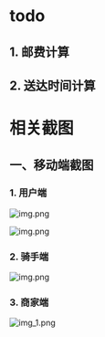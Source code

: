 # todo
## 1. 邮费计算
## 2. 送达时间计算

# 相关截图

## 一、移动端截图

### 1. 用户端

![img.png](screenshot/img_3.png)

![img.png](screenshot/img_4.png)


### 2. 骑手端

![img.png](screenshot/img_2.png)

### 3. 商家端

![img_1.png](screenshot/img_1.png)
